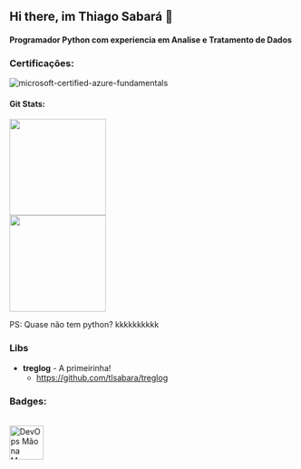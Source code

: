 ## Hi there, im Thiago Sabará 👋
#### Programador Python com experiencia em Analise e Tratamento de Dados 


### Certificações:
![microsoft-certified-azure-fundamentals](https://user-images.githubusercontent.com/78706759/232228919-533e4f7a-621f-4767-853f-ff7d68ccdfac.png)


#### Git Stats:
<div align="left">
  <a href="https://www.linkedin.com/in/tlsabara/">
  <img height="170em" src="https://github-readme-stats.vercel.app/api?username=tlsabara&show_icons=true&theme=slateorange&include_all_commits=true&count_private=true"/>
  </a><br>
  <img height="170em" src="https://github-readme-stats.vercel.app/api/top-langs/?username=tlsabara&layout=compact&langs_count=7&theme=slateorange"/>
  <p>PS: Quase não tem python? kkkkkkkkkk </p>
</div>

### Libs

<div>

  
* **treglog** - A primeirinha!
  * https://github.com/tlsabara/treglog
  
</div>





### Badges:
<div>
    <br>
    <a href="https://creds.arruda.io/events/devops_mao_na_massa_github/e3715232-c3c6-4c76-ad49-525bb048b92f">
        <img  height="60em" src="https://creds.arruda.io/events/devops_mao_na_massa_github/badge.png" alt="DevOps Mão na Massa GitHub" title="DevOps Mão na Massa GitHub" />
    </a>
</div>

